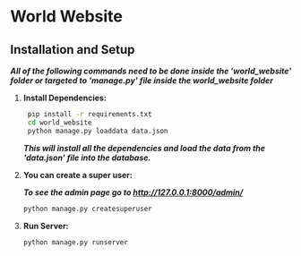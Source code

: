 # World Website

## Installation and Setup

***All of the following commands need to be done inside the 'world_website' folder or targeted to 'manage.py' file inside the world_website folder***

1. **Install Dependencies:**

   ```bash
    pip install -r requirements.txt
    cd world_website
    python manage.py loaddata data.json
    ```

    ***This will install all the dependencies and load the data from the 'data.json' file into the database.***

2. **You can create a super user:**

    ***To see the admin page go to <http://127.0.0.1:8000/admin/>***

    ```bash
    python manage.py createsuperuser
    ```

3. **Run Server:**

    ```bash
    python manage.py runserver
    ```
